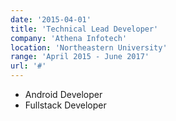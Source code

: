 ```yaml
---
date: '2015-04-01'
title: 'Technical Lead Developer'
company: 'Athena Infotech'
location: 'Northeastern University'
range: 'April 2015 - June 2017'
url: '#'
---
```


- Android Developer
- Fullstack Developer
